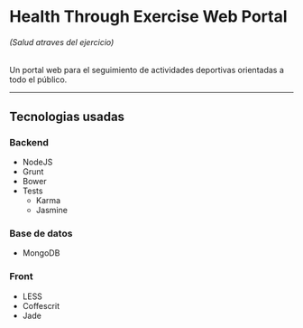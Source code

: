 # Health Through Exercise Web Portal
###### (Salud atraves del ejercicio)
Un portal web para el seguimiento de actividades deportivas orientadas a todo el público.

---

## Tecnologias usadas
### Backend
* NodeJS
* Grunt
* Bower
* Tests
    * Karma
    * Jasmine

### Base de datos
* MongoDB

### Front
* LESS
* Coffescrit
* Jade
